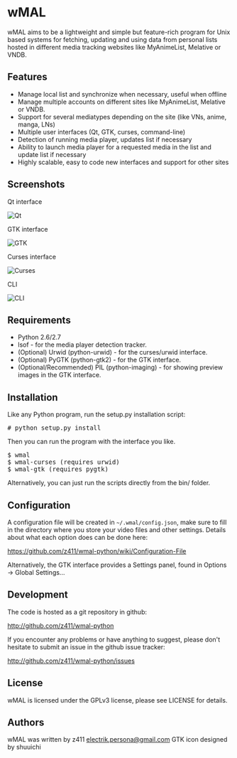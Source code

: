 wMAL
====

wMAL aims to be a lightweight and simple but feature-rich program for Unix based systems
for fetching, updating and using data from personal lists hosted in different
media tracking websites like MyAnimeList, Melative or VNDB.

Features
--------
- Manage local list and synchronize when necessary, useful when offline
- Manage multiple accounts on different sites like MyAnimeList, Melative or VNDB.
- Support for several mediatypes depending on the site (like VNs, anime, manga, LNs)
- Multiple user interfaces (Qt, GTK, curses, command-line)
- Detection of running media player, updates list if necessary
- Ability to launch media player for a requested media in the list and update list if necessary
- Highly scalable, easy to code new interfaces and support for other sites

Screenshots
-----------

Qt interface

![Qt](https://z411.github.io/wmal-python/images/screen_qt.png)

GTK interface

![GTK](http://z411.github.com/wmal-python/images/screen_gtk.png)

Curses interface

![Curses](http://z411.github.com/wmal-python/images/screen_curses.png)

CLI

![CLI](http://z411.github.com/wmal-python/images/screen_cli.png)

Requirements
------------

- Python 2.6/2.7
- lsof - for the media player detection tracker.
- (Optional) Urwid (python-urwid) - for the curses/urwid interface.
- (Optional) PyGTK (python-gtk2) - for the GTK interface.
- (Optional/Recommended) PIL (python-imaging) - for showing preview images in the GTK interface.

Installation
------------

Like any Python program, run the setup.py installation script:

<pre># python setup.py install</pre>

Then you can run the program with the interface you like.

<pre>
$ wmal
$ wmal-curses (requires urwid)
$ wmal-gtk (requires pygtk)
</pre>

Alternatively, you can just run the scripts directly from the bin/ folder.

Configuration
-------------

A configuration file will be created in `~/.wmal/config.json`, make sure to fill in the directory
where you store your video files and other settings. Details about what each option does can be done here:

https://github.com/z411/wmal-python/wiki/Configuration-File

Alternatively, the GTK interface provides a Settings panel, found in Options -> Global Settings...

Development
-----------

The code is hosted as a git repository in github:

http://github.com/z411/wmal-python

If you encounter any problems or have anything to suggest, please don't
hesitate to submit an issue in the github issue tracker:

http://github.com/z411/wmal-python/issues

License
-------
wMAL is licensed under the GPLv3 license, please see LICENSE for details.

Authors
-------
wMAL was written by z411 <electrik.persona@gmail.com>
GTK icon designed by shuuichi
